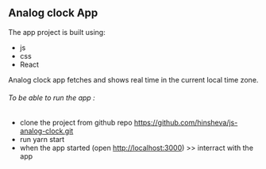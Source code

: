 ## Analog clock App

The app project is built using:
- js
- css
- React


Analog clock app fetches and shows real time in the current local time zone. 


###### To be able to run the app :
* clone the project from github repo https://github.com/hinsheva/js-analog-clock.git
* run yarn start
* when the app started (open [http://localhost:3000](http://localhost:3000)) >> interract with the app